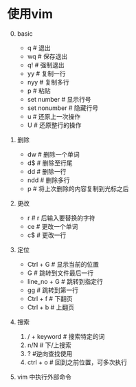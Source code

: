 # 使用vim

0. basic
   - q     # 退出
   - wq    # 保存退出
   - q!    # 强制退出
   - yy    # 复制一行
   - nyy   # 复制多行
   - p     # 粘贴
   - set number    # 显示行号
   - set nonumber    # 隐藏行号
   - u     # 还原上一次操作
   - U     # 还原整行的操作
1. 删除
   - dw    # 删除一个单词
   - d$    # 删除至行尾
   - dd    # 删除一行
   - ndd   # 删除多行
   - p     # 将上次删除的内容复制到光标之后
2. 更改
   - r     # r 后输入要替换的字符
   - ce    # 更改一个单词
   - c$    # 更改一行
3. 定位
   - Ctrl + G  # 显示当前的位置
   - G  # 跳转到文件最后一行
   - line_no + G    # 跳转到指定行
   - gg # 跳转到第一行
   - Ctrl + f  # 下翻页
   - Ctrl + b  # 上翻页

4. 搜索
   1. / + keyword   # 搜索特定的词
   2. n/N   # 下/上搜索
   3. ?    #逆向查找使用
   4. ctrl + o  # 回到之前位置，可多次执行

5. vim 中执行外部命令
